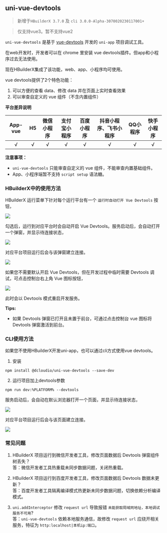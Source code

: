## uni-vue-devtools

> 新增于`HBuilderX 3.7.0` 及 `cli 3.0.0-Alpha-3070020230117001+`

> 仅支持vue3。暂不支持vue2

`uni-vue-devtools` 是基于 [vue-devtools](https://devtools.vuejs.org/) 开发的 `uni-app` 项目调试工具。

在web开发时，开发者可以在 chrome 里安装 vue devtools插件。但app和小程序过去无法使用。

现在HBuilderX集成了该功能，web、app、小程序均可使用。

vue devtools提供了2个特色功能：
1. 可以方便的查看 data、修改 data 并在页面上实时查看效果
2. 可以审查自定义的 vue 组件（不含内置组件）

**平台差异说明**

|App-vue|H5|微信小程序|支付宝小程序|百度小程序|抖音小程序、飞书小程序|QQ小程序|快手小程序|
|:-:|:-:|:-:|:-:|:-:|:-:|:-:|:-:|
|√|√|√|√|√|√|√|√|

**注意事项：**
- `uni-vue-devtools` 只能审查自定义的 vue 组件，不能审查内置基础组件。
- App、小程序端暂不支持 `script setup` 语法糖。

### HBuilderX中的使用方法

HBuilderX 运行菜单下针对每个运行平台有一个 `运行时自动打开 Vue Devtools` 按钮，

![](https://qiniu-web-assets.dcloud.net.cn/unidoc/zh/devtools-auto-open.png)

勾选后，运行到对应平台时会自动开启 Vue Devtools。服务启动后，会自动打开一个弹窗，并显示待连接状态，

![](https://qiniu-web-assets.dcloud.net.cn/unidoc/zh/devtools-hx-waiting-connect.png)

对应平台项目运行后会与该弹窗建立连接。

![](https://qiniu-web-assets.dcloud.net.cn/unidoc/zh/devtools-hx-connected.png)

如果您不需要默认开启 Vue Devtools，但在开发过程中临时需要 Devtools 调试，可点击控制台右上角 Vue 图标按钮，

![](https://qiniu-web-assets.dcloud.net.cn/unidoc/zh/devtools-control-panel-icon.png)

此时会以 Devtools 模式重启开发服务。

**Tips:**

* 如果 Devtools 弹窗已打开且未置于前台，可通过点击控制台 vue 图标将 Devtools 弹窗激活到前台。

### CLI使用方法

如果您不使用HBuilderX开发uni-app，也可以通过cli方式使用vue devtools。

1. 安装

  ```shell
  npm install @dcloudio/uni-vue-devtools --save-dev
  ```

2. 运行项目加上devtools参数

  ```shell
  npm run dev:%PLATFORM% --devtools
  ```

  服务启动后，会自动在默认浏览器打开一个页面，并显示待连接状态，

  ![](https://qiniu-web-assets.dcloud.net.cn/unidoc/zh/devtools-waiting-connect.png)

  对应平台项目运行后会与该页面建立连接。

  ![](https://qiniu-web-assets.dcloud.net.cn/unidoc/zh/devtools-connected.png)

### 常见问题

1. HBuilderX 项目运行到微信开发者工具，修改页面数据后 Devtools 弹窗组件树丢失？\
答：微信开发者工具热重载未同步数据问题，关闭热重载。

2. HBuilderX 项目运行到百度开发者工具，修改页面数据后 Devtools 数据未更新？\
答：百度开发者工具隔离编译模式热更新未同步数据问题，切换依赖分析编译模式。

3. `uni.addInterceptor` 修改 `request url` 导致报错 `未能获取局域网地址，本地调试服务不可用`?\
答：`uni-vue-devtools` 依赖本地服务通信，故修改 `request url` 应绕开相关服务，特征为 `http:localhost|本机ip:端口`。